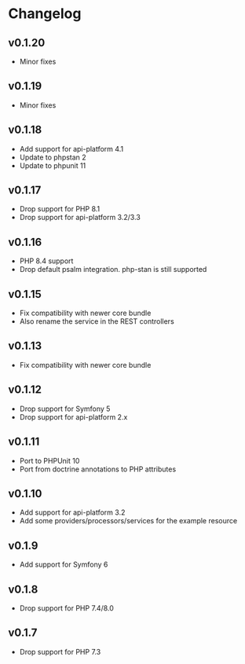 # Changelog

## v0.1.20

* Minor fixes

## v0.1.19

* Minor fixes

## v0.1.18

* Add support for api-platform 4.1
* Update to phpstan 2
* Update to phpunit 11

## v0.1.17

* Drop support for PHP 8.1
* Drop support for api-platform 3.2/3.3

## v0.1.16

* PHP 8.4 support
* Drop default psalm integration. php-stan is still supported

## v0.1.15

* Fix compatibility with newer core bundle
* Also rename the service in the REST controllers

## v0.1.13

* Fix compatibility with newer core bundle

## v0.1.12

* Drop support for Symfony 5
* Drop support for api-platform 2.x

## v0.1.11

* Port to PHPUnit 10
* Port from doctrine annotations to PHP attributes

## v0.1.10

* Add support for api-platform 3.2
* Add some providers/processors/services for the example resource

## v0.1.9

* Add support for Symfony 6

## v0.1.8

* Drop support for PHP 7.4/8.0

## v0.1.7

* Drop support for PHP 7.3
